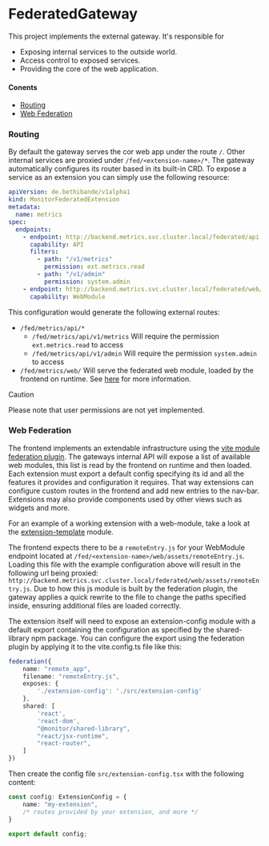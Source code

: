 # FederatedGateway
This project implements the external gateway.
It's responsible for
- Exposing internal services to the outside world.
- Access control to exposed services.
- Providing the core of the web application.

#### Conents
- [Routing](#routing)
- [Web Federation](#web-federation)

### Routing
By default the gateway serves the cor web app under the route `/`. Other internal services are proxied under `/fed/<extension-name>/*`.
The gateway automatically configures its router based in its built-in CRD. To expose a service as an extension you can simply use the following resource:
```yaml
apiVersion: de.bethibande/v1alpha1
kind: MonitorFederatedExtension
metadata:
  name: metrics
spec:
  endpoints:
    - endpoint: http://backend.metrics.svc.cluster.local/federated/api
      capability: API
      filters:
        - path: "/v1/metrics"
          permission: ext.metrics.read
        - path: "/v1/admin"
          permission: system.admin
    - endpoint: http://backend.metrics.svc.cluster.local/federated/web/
      capability: WebModule
```
This configuration would generate the following external routes:
- `/fed/metrics/api/*`
  - `/fed/metrics/api/v1/metrics` Will require the permission `ext.metrics.read` to access
  - `/fed/metrics/api/v1/admin` Will require the permission `system.admin` to access
- `/fed/metrics/web/` Will serve the federated web module, loaded by the frontend on runtime. See [here](#web-federation) for more information.

> [!CAUTION]
> Please note that user permissions are not yet implemented.

### Web Federation
The frontend implements an extendable infrastructure using the [vite module federation plugin](https://github.com/originjs/vite-plugin-federation).
The gateways internal API will expose a list of available web modules, this list is read by the frontend on runtime and then loaded.
Each extension must export a default config specifying its id and all the features it provides and configuration it requires.
That way extensions can configure custom routes in the frontend and add new entries to the nav-bar.
Extensions may also provide components used by other views such as widgets and more.

For an example of a working extension with a web-module, take a look at the [extension-template](../extension-template) module.

The frontend expects there to be a ``remoteEntry.js`` for your WebModule endpoint located at ``/fed/<extension-name>/web/assets/remoteEntry.js``.
Loading this file with the example configuration above will result in the following url being proxied: ``http://backend.metrics.svc.cluster.local/federated/web/assets/remoteEntry.js``.
Due to how this js module is built by the federation plugin, the gateway applies a quick rewrite to the file to change the paths specified
inside, ensuring additional files are loaded correctly.

The extension itself will need to expose an extension-config module with a default export containing the configuration
as specified by the shared-library npm package.
You can configure the export using the federation plugin by applying it to the vite.config.ts file like this:
```ts
federation({
    name: "remote_app",
    filename: "remoteEntry.js",
    exposes: {
        './extension-config': './src/extension-config'
    },
    shared: [
        'react',
        'react-dom',
        "@monitor/shared-library",
        "react/jsx-runtime",
        "react-router",
    ]
})
```
Then create the config file ``src/extension-config.tsx`` with the following content:
```ts
const config: ExtensionConfig = {
    name: "my-extension",
    /* routes provided by your extension, and more */
}

export default config;
```
